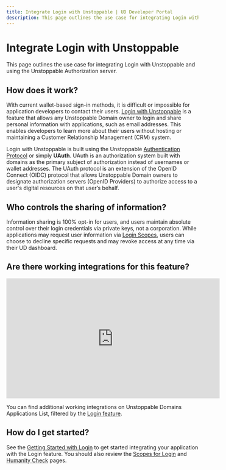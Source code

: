 ```yaml
---
title: Integrate Login with Unstoppable | UD Developer Portal
description: This page outlines the use case for integrating Login with Unstoppable and using the Unstoppable Authorization server.
---
```


# Integrate Login with Unstoppable

This page outlines the use case for integrating Login with Unstoppable and using the Unstoppable Authorization server.

## How does it work?

With current wallet-based sign-in methods, it is difficult or impossible for application developers to contact their users. [Login with Unstoppable](/login-with-unstoppable/index.md) is a feature that allows any Unstoppable Domain owner to login and share personal information with applications, such as email addresses. This enables developers to learn more about their users without hosting or maintaining a Customer Relationship Management (CRM) system.

Login with Unstoppable is built using the Unstoppable [Authentication Protocol](/login-with-unstoppable/login-protocols/authentication-protocol.md) or simply **UAuth**. UAuth is an authorization system built with domains as the primary subject of authorization instead of usernames or wallet addresses. The UAuth protocol is an extension of the OpenID Connect (OIDC) protocol that allows Unstoppable Domain owners to designate authorization servers (OpenID Providers) to authorize access to a user's digital resources on that user’s behalf.

## Who controls the sharing of information?

Information sharing is 100% opt-in for users, and users maintain absolute control over their login credentials via private keys, not a corporation. While applications may request user information via [Login Scopes](/login-with-unstoppable/scopes-for-login.md), users can choose to decline specific requests and may revoke access at any time via their UD dashboard.

## Are there working integrations for this feature?

<div class="video-container">
<iframe width="560" height="315" src="https://www.youtube.com/embed/tKOI1nIktdM" title="YouTube video player" frameborder="0" allow="accelerometer; autoplay; clipboard-write; encrypted-media; gyroscope; picture-in-picture" allowfullscreen></iframe>
</div>

You can find additional working integrations on Unstoppable Domains Applications List, filtered by the [Login feature](https://unstoppabledomains.com/apps?filters=26).

## How do I get started?

See the [Getting Started with Login](/login-with-unstoppable/get-started-login.md) to get started integrating your application with the Login feature. You should also review the [Scopes for Login](/login-with-unstoppable/scopes-for-login.md) and [Humanity Check](/login-with-unstoppable/humanity-check.md) pages.
